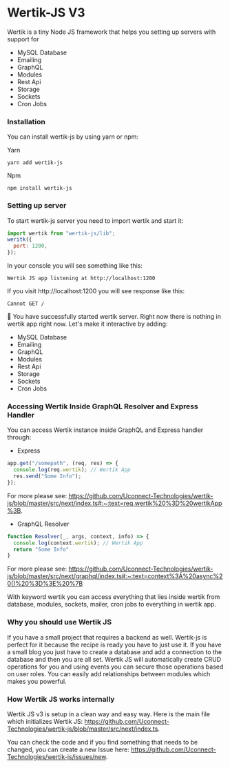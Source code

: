 # Wertik-JS V3

Wertik is a tiny Node JS framework that helps you setting up servers with support for

- MySQL Database
- Emailing
- GraphQL
- Modules
- Rest Api
- Storage
- Sockets
- Cron Jobs

### Installation

You can install wertik-js by using yarn or npm:

Yarn

```
yarn add wertik-js
```

Npm

```
npm install wertik-js
```

### Setting up server

To start wertik-js server you need to import wertik and start it:

```js
import wertik from "wertik-js/lib";
weritk({
  port: 1200,
});
```

In your console you will see something like this:

```log
Wertik JS app listening at http://localhost:1200
```

If you visit http://localhost:1200 you will see response like this:

```log
Cannot GET /
```

🚀 You have successfully started wertik server. Right now there is nothing in wertik app right now. Let's make it interactive by adding:

- MySQL Database
- Emailing
- GraphQL
- Modules
- Rest Api
- Storage
- Sockets
- Cron Jobs

### Accessing Wertik Inside GraphQL Resolver and Express Handler

You can access Wertik instance inside GraphQL and Express handler through:

- Express

```javascript
app.get("/somepath", (req, res) => {
  console.log(req.wertik); // Wertik App
  res.send("Some Info");
});
```

For more please see: https://github.com/Uconnect-Technologies/wertik-js/blob/master/src/next/index.ts#:~:text=req.wertik%20%3D%20wertikApp%3B.

- GraphQL Resolver

```javascript
function Resolver(_, args, context, info) => {
  console.log(context.wertik); // Wertik App
  return "Some Info"
}
```

For more please see: https://github.com/Uconnect-Technologies/wertik-js/blob/master/src/next/graphql/index.ts#:~:text=context%3A%20async%20()%20%3D%3E%20%7B

With keyword wertik you can access everything that lies inside wertik from database, modules, sockets, mailer, cron jobs to everything in wertik app.

### Why you should use Wertik JS

If you have a small project that requires a backend as well. Wertik-js is perfect for it because the recipe is ready you have to just use it. If you have a small blog you just have to create a database and add a connection to the database and then you are all set. Wertik JS will automatically create CRUD operations for you and using events you can secure those operations based on user roles. You can easily add relationships between modules which makes you powerful.

### How Wertik JS works internally

Wertik JS v3 is setup in a clean way and easy way. Here is the main file which initializes Wertik JS: https://github.com/Uconnect-Technologies/wertik-js/blob/master/src/next/index.ts.

You can check the code and if you find something that needs to be changed, you can create a new Issue here: https://github.com/Uconnect-Technologies/wertik-js/issues/new.
